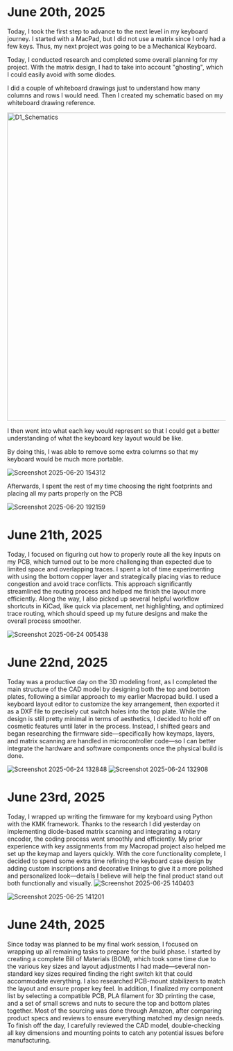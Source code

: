 # June 20th, 2025
Today, I took the first step to advance to the next level in my keyboard journey. I started with a MacPad, but I did not use a matrix since I only had a few keys. Thus, my next project was going to be a Mechanical Keyboard.

Today, I conducted research and completed some overall planning for my project. With the matrix design, I had to take into account "ghosting", which I could easily avoid with some diodes. 

I did a couple of whiteboard drawings just to understand how many columns and rows I would need. Then I created my schematic based on my whiteboard drawing reference. 

<img width="709" alt="D1_Schematics" src="https://github.com/user-attachments/assets/753b6ddc-71cd-40f3-bc8c-fdfaba43a062" />

I then went into what each key would represent so that I could get a better understanding of what the keyboard key layout would be like.

By doing this, I was able to remove some extra columns so that my keyboard would be much more portable.

![Screenshot 2025-06-20 154312](https://github.com/user-attachments/assets/4d5bfdb6-1e10-486a-80fa-9d4704626020)


Afterwards, I spent the rest of my time choosing the right footprints and placing all my parts properly on the PCB


![Screenshot 2025-06-20 192159](https://github.com/user-attachments/assets/2b8595ca-d0da-415c-9701-bff9e6d7eb78)


# June 21th, 2025
Today, I focused on figuring out how to properly route all the key inputs on my PCB, which turned out to be more challenging than expected due to limited space and overlapping traces. I spent a lot of time experimenting with using the bottom copper layer and strategically placing vias to reduce congestion and avoid trace conflicts. This approach significantly streamlined the routing process and helped me finish the layout more efficiently. Along the way, I also picked up several helpful workflow shortcuts in KiCad, like quick via placement, net highlighting, and optimized trace routing, which should speed up my future designs and make the overall process smoother.

![Screenshot 2025-06-24 005438](https://github.com/user-attachments/assets/3ded05ee-60ca-4a6b-9f2e-0eeefa13afa1)


# June 22nd, 2025
Today was a productive day on the 3D modeling front, as I completed the main structure of the CAD model by designing both the top and bottom plates, following a similar approach to my earlier Macropad build. I used a keyboard layout editor to customize the key arrangement, then exported it as a DXF file to precisely cut switch holes into the top plate. While the design is still pretty minimal in terms of aesthetics, I decided to hold off on cosmetic features until later in the process. Instead, I shifted gears and began researching the firmware side—specifically how keymaps, layers, and matrix scanning are handled in microcontroller code—so I can better integrate the hardware and software components once the physical build is done.

![Screenshot 2025-06-24 132848](https://github.com/user-attachments/assets/530ba73e-e083-4c96-be5e-964affe50b20)
![Screenshot 2025-06-24 132908](https://github.com/user-attachments/assets/feaa8121-55bc-4ec2-b769-3ab3c2f4ea51)


# June 23rd, 2025
Today, I wrapped up writing the firmware for my keyboard using Python with the KMK framework. Thanks to the research I did yesterday on implementing diode-based matrix scanning and integrating a rotary encoder, the coding process went smoothly and efficiently. My prior experience with key assignments from my Macropad project also helped me set up the keymap and layers quickly. With the core functionality complete, I decided to spend some extra time refining the keyboard case design by adding custom inscriptions and decorative linings to give it a more polished and personalized look—details I believe will help the final product stand out both functionally and visually.
![Screenshot 2025-06-25 140403](https://github.com/user-attachments/assets/7a3564c9-32cb-4950-8cda-f16ca27bc3fd)

![Screenshot 2025-06-25 141201](https://github.com/user-attachments/assets/6ef3f3dc-db00-47ed-b0a4-fb0b11b23701)


# June 24th, 2025
Since today was planned to be my final work session, I focused on wrapping up all remaining tasks to prepare for the build phase. I started by creating a complete Bill of Materials (BOM), which took some time due to the various key sizes and layout adjustments I had made—several non-standard key sizes required finding the right switch kit that could accommodate everything. I also researched PCB-mount stabilizers to match the layout and ensure proper key feel. In addition, I finalized my component list by selecting a compatible PCB, PLA filament for 3D printing the case, and a set of small screws and nuts to secure the top and bottom plates together. Most of the sourcing was done through Amazon, after comparing product specs and reviews to ensure everything matched my design needs. To finish off the day, I carefully reviewed the CAD model, double-checking all key dimensions and mounting points to catch any potential issues before manufacturing.

